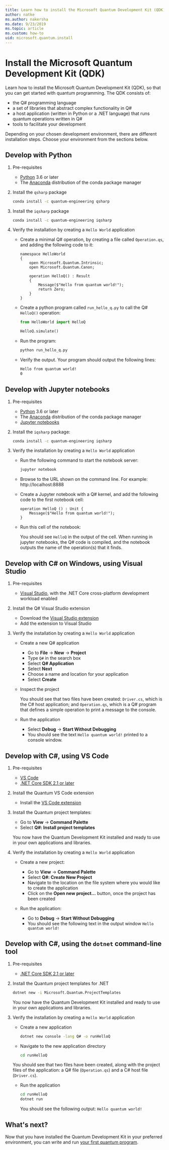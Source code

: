 ```yaml
---
title: Learn how to install the Microsoft Quantum Development Kit (QDK)
author: natke
ms.author: nakersha
ms.date: 9/23/2019
ms.topic: article
ms.custom: how-to
uid: microsoft.quantum.install
---
```


# Install the Microsoft Quantum Development Kit (QDK)

Learn how to install the Microsoft Quantum Development Kit (QDK), so that you can get started with quantum programming. The QDK consists of:

- the Q# programming language
- a set of libraries that abstract complex functionality in Q#
- a host application (written in Python or a .NET language) that runs quantum operations written in Q#
- tools to facilitate your development

Depending on your chosen development environment, there are different installation steps. Choose your environment from the sections below.

## Develop with Python

1. Pre-requisites

    - [Python](https://www.python.org/downloads/) 3.6 or later
    - The [Anaconda](https://docs.anaconda.com/anaconda/install/) distribution of the conda package manager

1. Install the `qsharp` package

    ```bash
    conda install -c quantum-engineering qsharp
    ```

1. Install the `iqsharp` package

   ```bash
   conda install -c quantum-engineering iqsharp
   ```

1. Verify the installation by creating a `Hello World` application

    - Create a minimal Q# operation, by creating a file called `Operation.qs`, and adding the following code to it:

        ```qsharp
        namespace HelloWorld
        {
            open Microsoft.Quantum.Intrinsic;
            open Microsoft.Quantum.Canon;

            operation HelloQ() : Result
            {
                Message($"Hello from quantum world!");
                return Zero;
            }
        }
        ```

    - Create a python program called `run_hello_q.py` to call the Q# `HelloQ()` operation:

        ```python
        from HelloWorld import HelloQ

        HelloQ.simulate()
        ```

    - Run the program:

        ```bash
        python run_hello_q.py
        ```

    - Verify the output. Your program should output the following lines:

        ```bash
        Hello from quantum world!
       0
       ```

## Develop with Jupyter notebooks

1. Pre-requisites

    - [Python](https://www.python.org/downloads/) 3.6 or later
    - The [Anaconda](https://docs.anaconda.com/anaconda/install/) distribution of the conda package manager
    - [Jupyter notebooks](https://jupyter.readthedocs.io/en/latest/install.html)

1. Install the `iqsharp` package:

    ```bash
    conda install -c quantum-engineering iqsharp
    ```

1. Verify the installation by creating a `Hello World` application

    - Run the following command to start the notebook server:

        ```bash
        jupyter notebook
        ```

    - Browse to the URL shown on the command line. For example: http://localhost:8888

    - Create a Jupyter notebook with a Q# kernel, and add the following code to the first notebook cell:

        ```qsharp
        operation HelloQ () : Unit {
            Message($"Hello from quantum world!");
        }
        ```

    - Run this cell of the notebook:

        You should see `HelloQ` in the output of the cell. When running in jupyter notebooks, the Q# code is compiled, and the notebook outputs the name of the operation(s) that it finds.

## Develop with C# on Windows, using Visual Studio

1. Pre-requisites

    - [Visual Studio](https://visualstudio.microsoft.com/downloads/), with the .NET Core cross-platform development workload enabled

1. Install the Q# Visual Studio extension

    - Download the [Visual Studio extension](https://marketplace.visualstudio.com/items?itemName=quantum.DevKit)
    - Add the extension to Visual Studio

1. Verify the installation by creating a `Hello World` application

    - Create a new Q# application

        - Go to **File** -> **New** -> **Project**
        - Type `Q#` in the search box
        - Select **Q# Application**
        - Select **Next**
        - Choose a name and location for your application
        - Select **Create**

    - Inspect the project

        You should see that two files have been created: `Driver.cs`, which is the C# host application; and `Operation.qs`, which is a Q# program that defines a simple operation to print a message to the console.

    - Run the application

        - Select **Debug** -> **Start Without Debugging**
        - You should see the text `Hello quantum world!` printed to a console window.

## Develop with C#, using VS Code

1. Pre-requisites

   - [VS Code](https://code.visualstudio.com/download)
   - [.NET Core SDK 2.1 or later](https://www.microsoft.com/net/download)

1. Install the Quantum VS Code extension

    - Install the [VS Code extension](https://marketplace.visualstudio.com/items?itemName=quantum.quantum-devkit-vscode)

1. Install the Quantum project templates:

   - Go to **View** -> **Command Palette**
   - Select **Q#: Install project templates**

    You now have the Quantum Development Kit installed and ready to use in your own applications and libraries.

1. Verify the installation by creating a `Hello World` application

    - Create a new project:

        - Go to **View** -> **Command Palette**
        - Select **Q#: Create New Project**
        - Navigate to the location on the file system where you would like to create the application
        - Click on the **Open new project...** button, once the project has been created

    - Run the application:

        - Go to **Debug** -> **Start Without Debugging**
        - You should see the following text in the output window `Hello quantum world!`

## Develop with C#, using the `dotnet` command-line tool

1. Pre-requisites

    - [.NET Core SDK 2.1 or later](https://www.microsoft.com/net/download)

1. Install the Quantum project templates for .NET

    ```bash
    dotnet new -i Microsoft.Quantum.ProjectTemplates
    ```

    You now have the Quantum Development Kit installed and ready to use in your own applications and libraries.

1. Verify the installation by creating a `Hello World` application

    - Create a new application

       ```bash
       dotnet new console -lang Q# -o runHelloQ
       ```

    - Navigate to the new application directory

       ```bash
       cd runHelloQ
       ```

    You should see that two files have been created, along with the project files of the application: a Q# file (`Operation.qs`) and a C# host file (`Driver.cs`).

    - Run the application

        ```bash
        cd runHelloQ
        dotnet run
        ```

        You should see the following output: `Hello quantum world!`

## What's next?

Now that you have installed the Quantum Development Kit in your preferred environment, you can write and run [your first quantum program](xref:microsoft.quantum.write-program).
